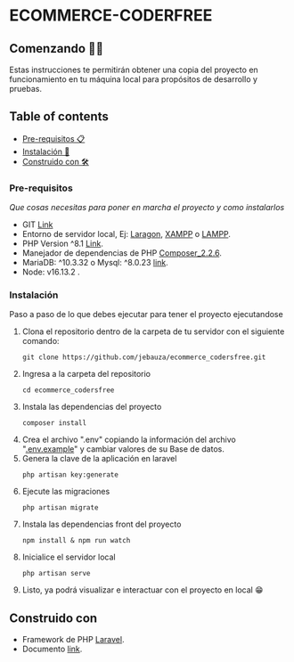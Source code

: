 # ECOMMERCE-CODERFREE



## Comenzando 💪🚀

Estas instrucciones te permitirán obtener una copia del proyecto en funcionamiento en tu máquina local para propósitos de desarrollo y pruebas.

## Table of contents
* [Pre-requisitos 📋](#pre-requisitos)
* [Instalación 🔧](#instalación)
* [Construido con 🛠️](#construido-con)

### Pre-requisitos

_Que cosas necesitas para poner en marcha el proyecto y como instalarlos_

* GIT [Link](https://git-scm.com/downloads)
* Entorno de servidor local, Ej: [Laragon](https://laragon.org/download/), [XAMPP](https://www.apachefriends.org/es/index.html) o [LAMPP](https://bitnami.com/stack/lamp/installer).
* PHP Version ^8.1 [Link](https://www.php.net/downloads.php).
* Manejador de dependencias de PHP [Composer_2.2.6](https://getcomposer.org/download/).
* MariaDB: ^10.3.32 o Mysql: ^8.0.23 [link](https://mariadb.com/kb/en/mariadb-10332-release-notes/).
* Node: v16.13.2 .

### Instalación

Paso a paso de lo que debes ejecutar para tener el proyecto ejecutandose

 1. Clona el repositorio dentro de la carpeta de tu servidor con el siguiente comando:
    ```
    git clone https://github.com/jebauza/ecommerce_codersfree.git
    ```
 2. Ingresa a la carpeta del repositorio
    ```
    cd ecommerce_codersfree
    ```
 3. Instala las dependencias del proyecto
    ```
    composer install
    ```
 4. Crea el archivo ".env" copiando la información del archivo "[.env.example](https://repositorios.artvisual.net/artvisual/zapatoferoz-back/-/blob/develop/.env.example)" y cambiar valores de su Base de datos.
 5. Genera la clave de la aplicación en laravel
    ```
    php artisan key:generate
    ```
 6. Ejecute las migraciones
    ```
    php artisan migrate
    ```
 7. Instala las dependencias front del proyecto
    ```
    npm install & npm run watch
    ```
 8. Inicialice el servidor local
    ```
    php artisan serve
    ```
 9. Listo, ya podrá visualizar e interactuar con el proyecto en local  😁

## Construido con

* Framework de PHP [Laravel](https://laravel.com/docs/9.x).
* Documento [link](https://codersfree.com/courses-status/crea-un-ecommerce-con-laravel-livewire-tailwind-y-alpine/slider-de-productos).
